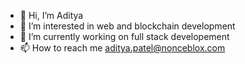 - 👋  Hi, I’m Aditya
- 👀  I’m interested in web and blockchain development
- 🌱  I’m currently working on full stack developement
- 📫  How to reach me aditya.patel@nonceblox.com

<!---
adiCacti/adiCacti is a ✨ special ✨ repository because its `README.md` (this file) appears on your GitHub profile.
You can click the Preview link to take a look at your changes.
--->
